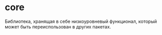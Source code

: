 # core

Библиотека, хранящая в себе низкоуровневый функционал, который может быть переиспользован в других пакетах.
